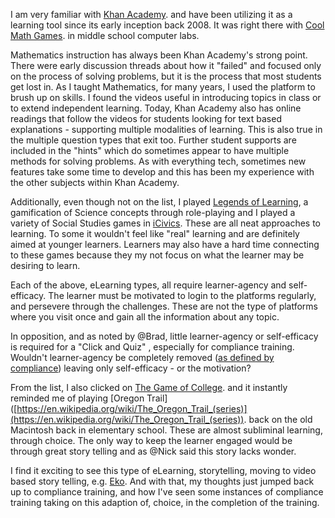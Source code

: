 ---
---

I am very familiar with [Khan Academy](https://www.khanacademy.org/). and have been utilizing it as a learning tool since its early inception back 2008. It was right there with [Cool Math Games](https://www.coolmathgames.com/). in middle school computer labs.

Mathematics instruction has always been Khan Academy's strong point. There were early discussion threads about how it "failed" and focused only on the process of solving problems, but it is the process that most students get lost in. As I taught Mathematics, for many years, I used the platform to brush up on skills. I found the videos useful in introducing topics in class or to extend independent learning. Today, Khan Academy also has online readings that follow the videos for students looking for text based explanations - supporting multiple modalities of learning. This is also true in the multiple question types that exit too. Further student supports are included in the "hints" which do sometimes appear to have multiple methods for solving problems. As with everything tech, sometimes new features take some time to develop and this has been my experience with the other subjects within Khan Academy.

Additionally, even though not on the list, I played [Legends of Learning](https://app.legendsoflearning.com/login/), a gamification of Science concepts through role-playing and I played a variety of Social Studies games in [iCivics](https://www.icivics.org/). These are all neat approaches to learning. To some it wouldn't feel like "real" learning and are definitely aimed at younger learners. Learners may also have a hard time connecting to these games because they my not focus on what the learner may be desiring to learn.

Each of the above, eLearning types, all require learner-agency and self-efficacy. The learner must be motivated to login to the platforms regularly, and persevere through the challenges. These are not the type of platforms where you visit once and gain all the information about any topic.

In opposition, and as noted by @Brad, little learner-agency or self-efficacy is required for a "Click and Quiz" , especially for compliance training. Wouldn't learner-agency be completely removed ([as defined by compliance](https://www.google.com/search?q=define+compliance)) leaving only self-efficacy - or the motivation?

From the list, I also clicked on [The Game of College](https://tuitiontracker.org/temp/game-of-college/). and it instantly reminded me of playing [Oregon Trail]\([https://en.wikipedia.org/wiki/The_Oregon_Trail_(series)](https://en.wikipedia.org/wiki/The_Oregon_Trail_(series)). back on the old Macintosh back in elementary school. These are almost subliminal learning, through choice. The only way to keep the learner engaged would be through great story telling and as @Nick said this story lacks wonder.

I find it exciting to see this type of eLearning, storytelling, moving to video based story telling, e.g. [Eko](https://eko.com/). And with that, my thoughts just jumped back up to compliance training, and how I've seen some instances of compliance training taking on this adaption of, choice, in the completion of the training.

